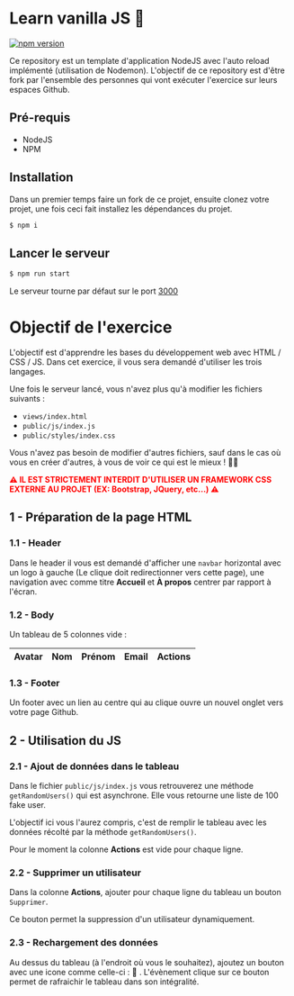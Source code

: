 # Learn vanilla JS 🚀

[![npm version](https://badge.fury.io/js/npm.svg)](https://badge.fury.io/js/npm)

Ce repository est un template d'application NodeJS avec l'auto reload implémenté (utilisation de Nodemon).
L'objectif de ce repository est d'être fork par l'ensemble des personnes qui vont exécuter l'exercice sur leurs espaces Github.

## Pré-requis

- NodeJS
- NPM

## Installation

Dans un premier temps faire un fork de ce projet, ensuite clonez votre projet, une fois ceci fait installez les dépendances du projet.

```bash
$ npm i
```

## Lancer le serveur

```bash
$ npm run start
```

Le serveur tourne par défaut sur le port [3000](http://localhost:3000)

# Objectif de l'exercice

L'objectif est d'apprendre les bases du développement web avec HTML / CSS / JS. Dans cet exercice, il vous sera demandé d'utiliser les trois langages.

Une fois le serveur lancé, vous n'avez plus qu'à modifier les fichiers suivants :

- `views/index.html`
- `public/js/index.js`
- `public/styles/index.css`

Vous n'avez pas besoin de modifier d'autres fichiers, sauf dans le cas où vous en créer d'autres, à vous de voir ce qui est le mieux ! 💁‍♂️

<p style="color: red; font-weight: bold">⚠️ IL EST STRICTEMENT INTERDIT D'UTILISER UN FRAMEWORK CSS EXTERNE AU PROJET (EX: Bootstrap, JQuery, etc...) ⚠️</p>

## 1 - Préparation de la page HTML

### 1.1 - Header

Dans le header il vous est demandé d'afficher une `navbar` horizontal avec un logo à gauche (Le clique doit redirectionner vers cette page), une navigation avec comme titre **Accueil** et **À propos** centrer par rapport à l'écran.

### 1.2 - Body

Un tableau de 5 colonnes vide :

| Avatar | Nom | Prénom | Email | Actions |
| :----: | :-: | ------ | ----- | ------- |

### 1.3 - Footer

Un footer avec un lien au centre qui au clique ouvre un nouvel onglet vers votre page Github.

## 2 - Utilisation du JS

### 2.1 - Ajout de données dans le tableau

Dans le fichier `public/js/index.js` vous retrouverez une méthode `getRandomUsers()` qui est asynchrone. Elle vous retourne une liste de 100 fake user.

L'objectif ici vous l'aurez compris, c'est de remplir le tableau avec les données récolté par la méthode `getRandomUsers()`.

Pour le moment la colonne **Actions** est vide pour chaque ligne.

### 2.2 - Supprimer un utilisateur

Dans la colonne **Actions**, ajouter pour chaque ligne du tableau un bouton `Supprimer`.

Ce bouton permet la suppression d'un utilisateur dynamiquement.

### 2.3 - Rechargement des données

Au dessus du tableau (à l'endroit où vous le souhaitez), ajoutez un bouton avec une icone comme celle-ci : 🔄 .
L'évènement clique sur ce bouton permet de rafraichir le tableau dans son intégralité.
